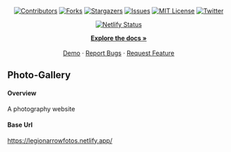 <a name="readme-top"></a>

<!-- Project Shields -->
<div align="center">
  
  [![Contributors][contributors-shield]][contributors-url]
  [![Forks][forks-shield]][forks-url]
  [![Stargazers][stars-shield]][stars-url]
  [![Issues][issues-shield]][issues-url]
  [![MIT License][license-shield]][license-url]
  [![Twitter][twitter-shield]][twitter-url]
  
[![Netlify Status](https://api.netlify.com/api/v1/badges/18ac43c2-fc36-4785-97fa-f6c69d8793f7/deploy-status)](https://app.netlify.com/sites/legionarrowfotos/deploys)
</div>


<div>
  <p align="center">
    <a href="https://github.com/LegionImmanuel/Photo-Gallery#readme"><strong>Explore the docs »</strong></a>
    <br />
    <br />
    <a href="https://legionarrowfotos.netlify.app/">Demo</a>
    ·
    <a href="https://github.com/LegionImmanuel/Photo-Gallery/issues">Report Bugs</a>
    ·
    <a href="https://github.com/LegionImmanuel/Photo-Gallery/issues">Request Feature</a>
  </p>
</div>



## Photo-Gallery

#### Overview
A photography website

#### Base Url
https://legionarrowfotos.netlify.app/

<!-- Markdown Links & Images -->

[contributors-shield]: https://img.shields.io/github/contributors/LegionImmanuel/Photo-Gallery.svg?style=for-the-badge
[contributors-url]: https://github.com/LegionImmanuel/Photo-Gallery/graphs/contributors
[forks-shield]: https://img.shields.io/github/forks/LegionImmanuel/customTemplate.svg?style=for-the-badge
[forks-url]: https://github.com/LegionImmanuel/Photo-Gallery/network/members
[stars-shield]: https://img.shields.io/github/stars/LegionImmanuel/Photo-Gallery.svg?style=for-the-badge
[stars-url]: https://github.com/LegionImmanuel/Photo-Gallery/stargazers
[issues-shield]: https://img.shields.io/github/issues/LegionImmanuel/Photo-Gallery.svg?style=for-the-badge
[issues-url]: https://github.com/LegionImmanuel/Photo-Gallery/issues
[license-shield]: https://img.shields.io/github/license/LegionImmanuel/Photo-Gallery.svg?style=for-the-badge
[license-url]: https://github.com/LegionImmanuel/Photo-Gallery/main/LICENSE.md
[twitter-shield]: https://img.shields.io/badge/-@ekwuaziemmanuel-1ca0f1?style=for-the-badge&logo=twitter&logoColor=white&link=https://twitter.com/ekwuaziemmanuel
[twitter-url]: https://twitter.com/ekwuaziemmanuel
